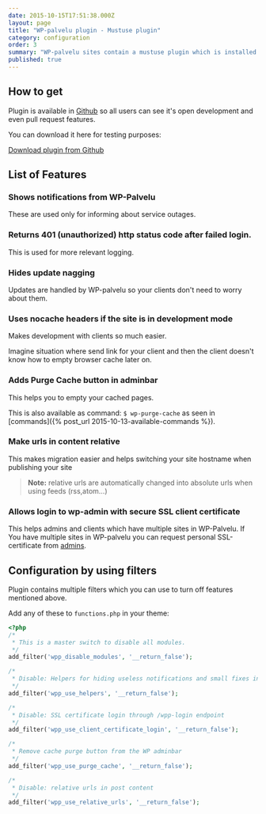 ```yaml
---
date: 2015-10-15T17:51:38.000Z
layout: page
title: "WP-palvelu plugin - Mustuse plugin"
category: configuration
order: 3
summary: "WP-palvelu sites contain a mustuse plugin which is installed in all sites by default. It adds small WordPress fixes, new features and helps WP-palvelu to inform clients about service outages."
published: true
---
```


## How to get
Plugin is available in [Github](https://github.com/Seravo/wp-palvelu-plugin) so all users can see it's open development and even pull request features.

You can download it here for testing purposes:

<a class="btn btn-default" href="https://github.com/Seravo/wp-palvelu-plugin/releases"><i class="glyphicon glyphicon-download-alt"></i> Download plugin from Github</a>

## List of Features

### Shows notifications from WP-Palvelu
These are used only for informing about service outages.

### Returns 401 (unauthorized) http status code after failed login.
This is used for more relevant logging.

### Hides update nagging
Updates are handled by WP-palvelu so your clients don't need to worry about them.

### Uses nocache headers if the site is in development mode
Makes development with clients so much easier.

Imagine situation where send link for your client and then the client doesn't know how to empty browser cache later on.

### Adds Purge Cache button in adminbar
This helps you to empty your cached pages.

This is also available as command: ``` $ wp-purge-cache ``` as seen in [commands]({% post_url 2015-10-13-available-commands %}).

### Make urls in content relative
This makes migration easier and helps switching your site hostname when publishing your site

> **Note:** relative urls are automatically changed into absolute urls when using feeds (rss,atom...)

### Allows login to wp-admin with secure SSL client certificate

This helps admins and clients which have multiple sites in WP-Palvelu. If You have multiple sites in WP-palvelu you can request personal SSL-certificate from [admins](mailto:wordpress@seravo.fi).

## Configuration by using filters
Plugin contains multiple filters which you can use to turn off features mentioned above.

Add any of these to ```functions.php``` in your theme:

```php
<?php
/*
 * This is a master switch to disable all modules.
 */
add_filter('wpp_disable_modules', '__return_false');

/*
 * Disable: Helpers for hiding useless notifications and small fixes in logging
 */
add_filter('wpp_use_helpers', '__return_false');

/*
 * Disable: SSL certificate login through /wpp-login endpoint
 */
add_filter('wpp_use_client_certificate_login', '__return_false');

/*
 * Remove cache purge button from the WP adminbar
 */
add_filter('wpp_use_purge_cache', '__return_false');

/*
 * Disable: relative urls in post content
 */
add_filter('wpp_use_relative_urls', '__return_false');
```
